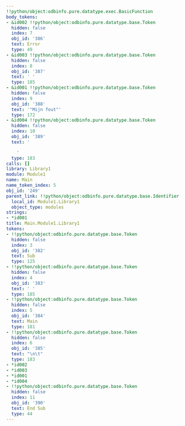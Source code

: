 ```yaml
---
!!python/object:odbinfo.pure.datatype.exec.BasicFunction
body_tokens:
- &id002 !!python/object:odbinfo.pure.datatype.base.Token
  hidden: false
  index: 7
  obj_id: '386'
  text: Error
  type: 49
- &id003 !!python/object:odbinfo.pure.datatype.base.Token
  hidden: false
  index: 8
  obj_id: '387'
  text: ' '
  type: 185
- &id001 !!python/object:odbinfo.pure.datatype.base.Token
  hidden: false
  index: 9
  obj_id: '388'
  text: '"Mijn fout"'
  type: 172
- &id004 !!python/object:odbinfo.pure.datatype.base.Token
  hidden: false
  index: 10
  obj_id: '389'
  text: '

    '
  type: 183
calls: []
library: Library1
module: Module1
name: Main
name_token_index: 5
obj_id: '249'
parent_link: !!python/object:odbinfo.pure.datatype.base.Identifier
  local_id: Module1.Library1
  object_type: modules
strings:
- *id001
title: Main.Module1.Library1
tokens:
- !!python/object:odbinfo.pure.datatype.base.Token
  hidden: false
  index: 3
  obj_id: '382'
  text: Sub
  type: 125
- !!python/object:odbinfo.pure.datatype.base.Token
  hidden: false
  index: 4
  obj_id: '383'
  text: ' '
  type: 185
- !!python/object:odbinfo.pure.datatype.base.Token
  hidden: false
  index: 5
  obj_id: '384'
  text: Main
  type: 181
- !!python/object:odbinfo.pure.datatype.base.Token
  hidden: false
  index: 6
  obj_id: '385'
  text: "\n\t"
  type: 183
- *id002
- *id003
- *id001
- *id004
- !!python/object:odbinfo.pure.datatype.base.Token
  hidden: false
  index: 11
  obj_id: '390'
  text: End Sub
  type: 44
---
```

